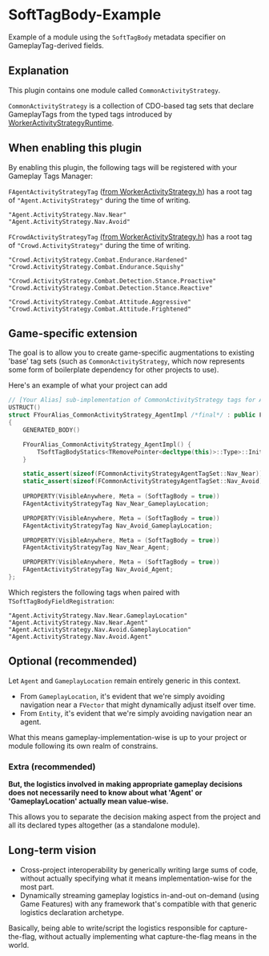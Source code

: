# SoftTagBody-Example
Example of a module using the <code>SoftTagBody</code> metadata specifier on GameplayTag-derived fields.

## Explanation 
This plugin contains one module called <code>CommonActivityStrategy</code>.

<code>CommonActivityStrategy</code> is a collection of CDO-based tag sets that declare GameplayTags from the typed tags introduced by [WorkerActivityStrategyRuntime](https://github.com/ubytedev/GenericActivityFramework/tree/main/Source/WorkerActivityStrategyRuntime).

## When enabling this plugin
By enabling this plugin, the following tags will be registered with your Gameplay Tags Manager:

`FAgentActivityStrategyTag` ([from WorkerActivityStrategy.h](https://github.com/ubytedev/GenericActivityFramework/blob/main/Source/WorkerActivityStrategyRuntime/Public/WorkerActivityStrategy.h)) has a root tag of `"Agent.ActivityStrategy"` during the time of writing. 

```
"Agent.ActivityStrategy.Nav.Near"
"Agent.ActivityStrategy.Nav.Avoid"
```

`FCrowdActivityStrategyTag` [(from WorkerActivityStrategy.h](https://github.com/ubytedev/GenericActivityFramework/blob/main/Source/WorkerActivityStrategyRuntime/Public/WorkerActivityStrategy.h)) has a root tag of `"Crowd.ActivityStrategy"` during the time of writing.

```
"Crowd.ActivityStrategy.Combat.Endurance.Hardened"
"Crowd.ActivityStrategy.Combat.Endurance.Squishy"

"Crowd.ActivityStrategy.Combat.Detection.Stance.Proactive"
"Crowd.ActivityStrategy.Combat.Detection.Stance.Reactive"

"Crowd.ActivityStrategy.Combat.Attitude.Aggressive"
"Crowd.ActivityStrategy.Combat.Attitude.Frightened"
```

## Game-specific extension

The goal is to allow you to create game-specific augmentations to existing 'base' tag sets (such as `CommonActivityStrategy`, which now represents some form of boilerplate dependency for other projects to use).

Here's an example of what your project can add

```cpp
// [Your Alias] sub-implementation of CommonActivityStrategy tags for Agents
USTRUCT()
struct FYourAlias_CommonActivityStrategy_AgentImpl /*final*/ : public FAgentActivityStrategyFieldSetBase
{
    GENERATED_BODY()

    FYourAlias_CommonActivityStrategy_AgentImpl() {
        TSoftTagBodyStatics<TRemovePointer<decltype(this)>::Type>::InitFields<FAgentActivityStrategyTag>(this); 
    }

    static_assert(sizeof(FCommonActivityStrategyAgentTagSet::Nav_Near));
    static_assert(sizeof(FCommonActivityStrategyAgentTagSet::Nav_Avoid));
	
    UPROPERTY(VisibleAnywhere, Meta = (SoftTagBody = true))
    FAgentActivityStrategyTag Nav_Near_GameplayLocation;

    UPROPERTY(VisibleAnywhere, Meta = (SoftTagBody = true))
    FAgentActivityStrategyTag Nav_Avoid_GameplayLocation;

    UPROPERTY(VisibleAnywhere, Meta = (SoftTagBody = true))
    FAgentActivityStrategyTag Nav_Near_Agent;

    UPROPERTY(VisibleAnywhere, Meta = (SoftTagBody = true))
    FAgentActivityStrategyTag Nav_Avoid_Agent;
};
```

Which registers the following tags when paired with `TSoftTagBodyFieldRegistration`:

```
"Agent.ActivityStrategy.Nav.Near.GameplayLocation"
"Agent.ActivityStrategy.Nav.Near.Agent"
"Agent.ActivityStrategy.Nav.Avoid.GameplayLocation"
"Agent.ActivityStrategy.Nav.Avoid.Agent"
```

## Optional (recommended)

Let `Agent` and `GameplayLocation` remain entirely generic in this context.

- From `GameplayLocation`, it's evident that we're simply avoiding navigation near a `FVector` that might dynamically adjust itself over time.
- From `Entity`, it's evident that we're simply avoiding navigation near an agent.

What this means gameplay-implementation-wise is up to your project or module following its own realm of constrains.

### Extra (recommended)

<b>But, the logistics involved in making appropriate gameplay decisions does not necessarily need to know about what 'Agent' or 'GameplayLocation' actually mean value-wise. </b>

This allows you to separate the decision making aspect from the project and all its declared types altogether (as a standalone module).
## Long-term vision

- Cross-project interoperability by generically writing large sums of code, without actually specifying what it means implementation-wise for the most part.
- Dynamically streaming gameplay logistics in-and-out on-demand (using Game Features) with any framework that's compatible with that generic logistics declaration archetype.

Basically, being able to write/script the logistics responsible for capture-the-flag, without actually implementing what capture-the-flag means in the world.
